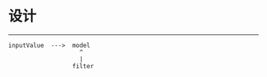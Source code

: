 # 设计

----

    inputValue  --->  model
                        ^
                        |
                      filter
